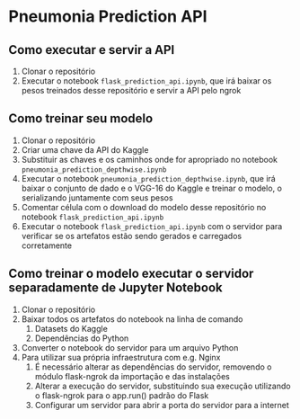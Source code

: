 # Pneumonia Prediction API

## Como executar e servir a API
1. Clonar o repositório
2. Executar o notebook `flask_prediction_api.ipynb`, que irá baixar os pesos treinados desse repositório e servir a API pelo ngrok

## Como treinar seu modelo
1. Clonar o repositório
2. Criar uma chave da API do Kaggle
3. Substituir as chaves e os caminhos onde for apropriado no notebook `pneumonia_prediction_depthwise.ipynb`
4. Executar o notebook `pneumonia_prediction_depthwise.ipynb`, que irá baixar o conjunto de dado e o VGG-16 do Kaggle e treinar o modelo, o serializando juntamente com seus pesos
5. Comentar célula com o download do modelo desse repositório no notebook `flask_prediction_api.ipynb`
6. Executar o notebook `flask_prediction_api.ipynb` com o servidor para verificar se os artefatos estão sendo gerados e carregados corretamente

## Como treinar o modelo executar o servidor separadamente de Jupyter Notebook

1. Clonar o repositório
2. Baixar todos os artefatos do notebook na linha de comando
   1. Datasets do Kaggle
   2. Dependências do Python
3. Converter o notebook do servidor para um arquivo Python
4. Para utilizar sua própria infraestrutura com e.g. Nginx
   1. É necessário alterar as dependências do servidor, removendo o módulo flask-ngrok da importação e das instalações
   2. Alterar a execução do servidor, substituindo sua execução utilizando o flask-ngrok para o app.run() padrão do Flask
   3. Configurar um servidor para abrir a porta do servidor para a internet
